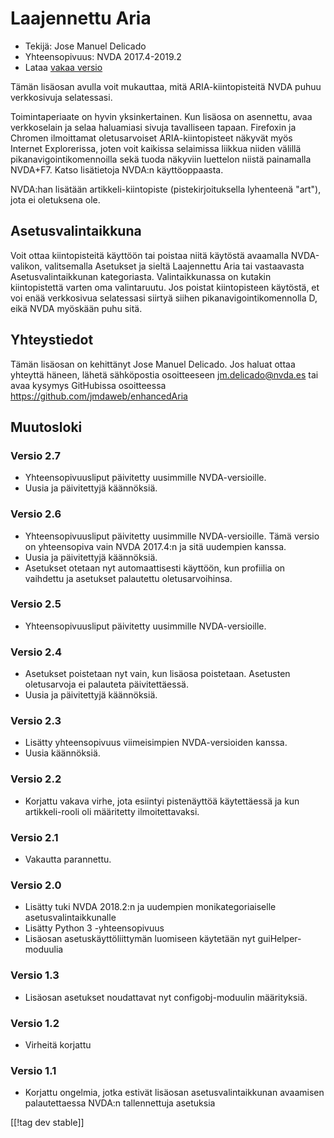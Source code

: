 # Laajennettu Aria #

* Tekijä: Jose Manuel Delicado
* Yhteensopivuus: NVDA 2017.4-2019.2
* Lataa [vakaa versio][1]

Tämän lisäosan avulla voit mukauttaa, mitä ARIA-kiintopisteitä  NVDA puhuu
verkkosivuja selatessasi.

Toimintaperiaate on hyvin yksinkertainen. Kun lisäosa on asennettu, avaa
verkkoselain ja selaa haluamiasi sivuja tavalliseen tapaan. Firefoxin ja
Chromen ilmoittamat oletusarvoiset ARIA-kiintopisteet näkyvät myös Internet
Explorerissa, joten voit kaikissa selaimissa liikkua niiden välillä
pikanavigointikomennoilla sekä tuoda näkyviin luettelon niistä painamalla
NVDA+F7. Katso lisätietoja NVDA:n käyttöoppaasta.

NVDA:han lisätään artikkeli-kiintopiste (pistekirjoituksella lyhenteenä
"art"), jota ei oletuksena ole.

## Asetusvalintaikkuna

Voit ottaa kiintopisteitä käyttöön tai poistaa niitä käytöstä avaamalla
NVDA-valikon, valitsemalla Asetukset ja sieltä Laajennettu Aria tai
vastaavasta Asetusvalintaikkunan kategoriasta. Valintaikkunassa on kutakin
kiintopistettä varten oma valintaruutu. Jos poistat kiintopisteen käytöstä,
et voi enää verkkosivua selatessasi siirtyä siihen pikanavigointikomennolla
D, eikä NVDA myöskään puhu sitä.

## Yhteystiedot

Tämän lisäosan on kehittänyt Jose Manuel Delicado. Jos haluat ottaa yhteyttä
häneen, lähetä sähköpostia osoitteeseen jm.delicado@nvda.es tai avaa kysymys
GitHubissa osoitteessa https://github.com/jmdaweb/enhancedAria

## Muutosloki

### Versio 2.7

* Yhteensopivuusliput päivitetty uusimmille NVDA-versioille.
* Uusia ja päivitettyjä käännöksiä.

### Versio 2.6

* Yhteensopivuusliput päivitetty uusimmille NVDA-versioille. Tämä versio on
  yhteensopiva vain NVDA 2017.4:n ja sitä uudempien kanssa.
* Uusia ja päivitettyjä käännöksiä.
* Asetukset otetaan nyt automaattisesti käyttöön, kun profiilia on vaihdettu
  ja asetukset palautettu oletusarvoihinsa.

### Versio 2.5

* Yhteensopivuusliput päivitetty uusimmille NVDA-versioille.

### Versio 2.4

* Asetukset poistetaan nyt vain, kun lisäosa poistetaan. Asetusten
  oletusarvoja ei palauteta päivitettäessä.
* Uusia ja päivitettyjä käännöksiä.

### Versio 2.3

* Lisätty yhteensopivuus viimeisimpien NVDA-versioiden kanssa.
* Uusia käännöksiä.

### Versio 2.2

* Korjattu vakava virhe, jota esiintyi pistenäyttöä käytettäessä ja kun
  artikkeli-rooli oli määritetty ilmoitettavaksi.

### Versio 2.1

* Vakautta parannettu.

### Versio 2.0

* Lisätty tuki NVDA 2018.2:n ja uudempien monikategoriaiselle
  asetusvalintaikkunalle
* Lisätty Python 3 -yhteensopivuus
* Lisäosan asetuskäyttöliittymän luomiseen käytetään nyt guiHelper-moduulia

### Versio 1.3

* Lisäosan asetukset noudattavat nyt configobj-moduulin määrityksiä.

### Versio 1.2

* Virheitä korjattu

### Versio 1.1

* Korjattu ongelmia, jotka estivät lisäosan asetusvalintaikkunan avaamisen
  palautettaessa NVDA:n tallennettuja asetuksia

[[!tag dev stable]]

[1]: https://addons.nvda-project.org/files/get.php?file=earia
